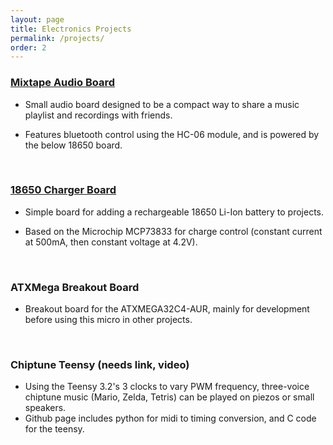 ```yaml
---
layout: page
title: Electronics Projects
permalink: /projects/
order: 2
---
```


### [Mixtape Audio Board](https://github.com/bkeegs/Mixtape-Board)

* Small audio board designed to be a compact way to share a music playlist and recordings with friends.

* Features bluetooth control using the HC-06 module, and is powered by the below 18650 board.

<br>

### [18650 Charger Board](https://github.com/bkeegs/18650-Charge-Board)

* Simple board for adding a rechargeable 18650 Li-Ion battery to projects.

* Based on the Microchip MCP73833 for charge control (constant current at 500mA, then constant voltage at 4.2V).

<br>

### ATXMega Breakout Board

* Breakout board for the ATXMEGA32C4-AUR, mainly for development before using this micro in other projects.

<br>

### Chiptune Teensy (needs link, video)

* Using the Teensy 3.2's 3 clocks to vary PWM frequency, three-voice chiptune music (Mario, Zelda, Tetris) can be played on piezos or small speakers. 
* Github page includes python for midi to timing conversion, and C code for the teensy.

